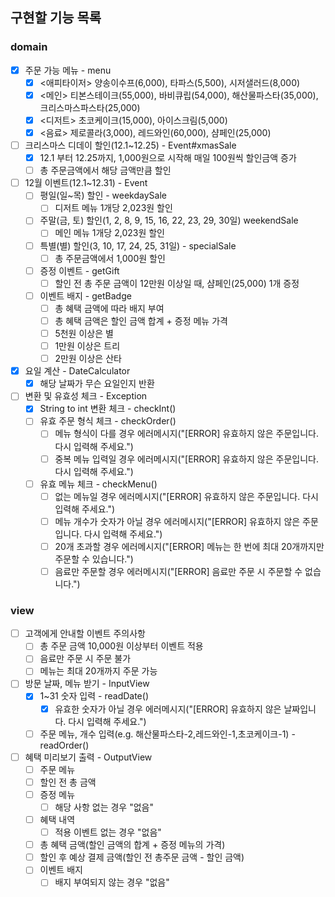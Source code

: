 ## 구현할 기능 목록

### domain

- [x] 주문 가능 메뉴 - menu
    - [x] <애피타이저> 양송이수프(6,000), 타파스(5,500), 시저샐러드(8,000)
    - [x] <메인> 티본스테이크(55,000), 바비큐립(54,000), 해산물파스타(35,000), 크리스마스파스타(25,000)
    - [x] <디저트> 초코케이크(15,000), 아이스크림(5,000)
    - [x] <음료> 제로콜라(3,000), 레드와인(60,000), 샴페인(25,000)

- [ ] 크리스마스 디데이 할인(12.1~12.25) - Event#xmasSale
    - [x] 12.1 부터 12.25까지, 1,000원으로 시작해 매일 100원씩 할인금액 증가
    - [ ] 총 주문금액에서 해당 금액만큼 할인

- [ ] 12월 이벤트(12.1~12.31) - Event
    - [ ] 평일(일~목) 할인 - weekdaySale
        - [ ] 디저트 메뉴 1개당 2,023원 할인
    - [ ] 주말(금, 토) 할인(1, 2, 8, 9, 15, 16, 22, 23, 29, 30일) weekendSale
        - [ ] 메인 메뉴 1개당 2,023원 할인
    - [ ] 특별(별) 할인(3, 10, 17, 24, 25, 31일) - specialSale
        - [ ] 총 주문금액에서 1,000원 할인
    - [ ] 증정 이벤트 - getGift
        - [ ] 할인 전 총 주문 금액이 12만원 이상일 때, 샴페인(25,000) 1개 증정
    - [ ] 이벤트 배지 - getBadge
        - [ ] 총 혜택 금액에 따라 배지 부여
        - [ ] 총 혜택 금액은 할인 금액 합계 + 증정 메뉴 가격
        - [ ] 5천원 이상은 별
        - [ ] 1만원 이상은 트리
        - [ ] 2만원 이상은 산타

- [x] 요일 계산 - DateCalculator
    - [x] 해당 날짜가 무슨 요일인지 반환

- [ ] 변환 및 유효성 체크 - Exception
    - [x] String to int 변환 체크 - checkInt()
    - [ ] 유효 주문 형식 체크 - checkOrder()
      - [ ] 메뉴 형식이 다를 경우 에러메시지("[ERROR] 유효하지 않은 주문입니다. 다시 입력해 주세요.")
      - [ ] 중복 메뉴 입력일 경우 에러메시지("[ERROR] 유효하지 않은 주문입니다. 다시 입력해 주세요.")
    - [ ] 유효 메뉴 체크 - checkMenu()
      - [ ] 없는 메뉴일 경우 에러메시지("[ERROR] 유효하지 않은 주문입니다. 다시 입력해 주세요.")
      - [ ] 메뉴 개수가 숫자가 아닐 경우 에러메시지("[ERROR] 유효하지 않은 주문입니다. 다시 입력해 주세요.")
      - [ ] 20개 초과할 경우 에러메시지("[ERROR] 메뉴는 한 번에 최대 20개까지만 주문할 수 있습니다.")
      - [ ] 음료만 주문할 경우 에러메시지("[ERROR] 음료만 주문 시 주문할 수 없습니다.")

### view

- [ ] 고객에게 안내할 이벤트 주의사항
    - [ ] 총 주문 금액 10,000원 이상부터 이벤트 적용
    - [ ] 음료만 주문 시 주문 불가
    - [ ] 메뉴는 최대 20개까지 주문 가능

- [ ] 방문 날짜, 메뉴 받기 - InputView
    - [x] 1~31 숫자 입력 - readDate()
        - [x] 유효한 숫자가 아닐 경우 에러메시지("[ERROR] 유효하지 않은 날짜입니다. 다시 입력해 주세요.")
    - [ ] 주문 메뉴, 개수 입력(e.g. 해산물파스타-2,레드와인-1,초코케이크-1) - readOrder()

- [ ] 혜택 미리보기 출력 - OutputView
    - [ ] 주문 메뉴
    - [ ] 할인 전 총 금액
    - [ ] 증정 메뉴
        - [ ] 해당 사항 없는 경우 "없음"
    - [ ] 혜택 내역
        - [ ] 적용 이벤트 없는 경우 "없음"
    - [ ] 총 혜택 금액(할인 금액의 합계 + 증정 메뉴의 가격)
    - [ ] 할인 후 예상 결제 금액(할인 전 총주문 금액 - 할인 금액)
    - [ ] 이벤트 배지
        - [ ] 배지 부여되지 않는 경우 "없음"